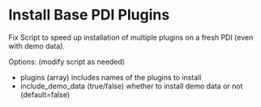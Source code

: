 # Install Base PDI Plugins

Fix Script to speed up installation of multiple plugins on a fresh PDI (even with demo data).

Options: (modify script as needed)
- plugins (array) includes names of the plugins to install
- include_demo_data (true/false) whether to install demo data or not (default=false)
